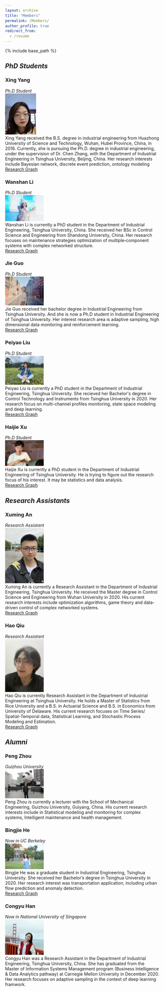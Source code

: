 ```yaml
---
layout: archive
title: "Members"
permalink: /Members/
author_profile: true
redirect_from:
  - /resume
---
```


{% include base_path %}

## ***PhD Students***

### Xing Yang  
*Ph.D Student*  
<img src="/images/yangxing.jpeg" width="20%">  
Xing Yang received the B.S. degree in industrial engineering from Huazhong University of Science and Technology, Wuhan, Hubei Province, China, in 2016. Currently, she is pursuing the Ph.D. degree in industrial engineering, under the supervision of Dr. Chen Zhang, with the Department of Industrial Engineering in Tsinghua University, Beijing, China. Her research interests include Bayesian network, discrete event prediction, ontology modeling  
[Research Graph](http://thuie-isda.github.io/images/yangxing.pdf)  

### Wanshan Li      
*Ph.D Student*  
<img src="/images/liwanshan.jpeg" width="25%">  
Wanshan Li is currently a PhD student in the Department of Industrial Engineering, Tsinghua University, China. She received her BSc in Control Science and Engineering from Shandong University, China. Her research focuses on maintenance strategies optimization of multiple‐component systems with complex networked structure.  
[Research Graph](http://thuie-isda.github.io/images/lws.pdf)  

### Jie Guo  
*Ph.D Student*  
<img src="/images/guojie.jpeg" width="25%">  
Jie Guo received her bachelor degree in Industrial Engineering from Tsinghua University. And she is now a Ph.D student in Industrial Engineering of Tsinghua University. Her interest research area is adaptive sampling, high dimensional data monitoring and reinforcement learning.  
[Research Graph](http://thuie-isda.github.io/images/gj.pdf)  

### Peiyao Liu  
*Ph.D Student*  
<img src="/images/peiyaoliu.jpeg" width="25%">  
Peiyao Liu is currently a PhD student in the Department of Industrial Engineering, Tsinghua University. She recieved her Bachelor's degree in Control Technology and Instruments from Tsinghua University in 2020. Her research focus on multi-channel profiles monitoring, state space modeling and deep learning.  
[Research Graph](http://thuie-isda.github.io/images/lpy.pdf)  

### Haijie Xu  
*Ph.D Student*  
<img src="/images/haijiexu.jpeg" width="25%">  
Haijie Xu is currently a PhD student in the Department of Industrial Engineering of Tsinghua University. He is trying to figure out the research focus of his interest. It may be statistics and data analysis.  
[Research Graph](http://thuie-isda.github.io/images/xhj.png) 

## ***Research Assistants***

### Xuming An  
*Research Assistant*  
<img src="/images/xumingan.jpeg" width="25%">  
Xuming An is currently a Research Assistant in the Department of Industrial Engineering, Tsinghua University. He received the Master degree in Control Science and Engineering from Wuhan University in 2020. His current research interests include optimization algorithms, game theory and data-driven control of complex networked systems.  
[Research Graph](http://thuie-isda.github.io/images/xumingan.pdf) 

### Hao Qiu  
*Research Assistant*   
<img src="/images/hao qiu.jpeg" width="25%">  
Hao Qiu is currently Research Assistant in the Department of Industrial Engineering at Tsinghua University. He holds a Master of Statistics from Rice University and a B.S. in Actuarial Science and B.S. in Economics from University of Delaware. His current research focuses on Time Series/ Spatial-Temporal data, Statistical Learning, and Stochastic Process Modeling and Estimation.  
[Research Graph](http://thuie-isda.github.io/images/haoqiu.pdf) 


## ***Alumni***
### Peng Zhou  
*Guizhou University*  
<img src="/images/zhoupeng.jpeg" width="25%">  
Peng Zhou is currently a lecturer with the School of Mechanical Engineering, Guizhou University, Guiyang, China. His current research interests include in Statistical modeling and monitoring for complex systems, Intelligent maintenance and health management.

### Bingjie He  
*Now in UC Berkeley*  
<img src="/images/hebingjie.jpeg" width="25%">  
Bingjie He was a graduate student in Industrial Engineering, Tsinghua University. She received her Bachelor’s degree in Tsinghua University in 2020. Her research interest was transportation application, including urban flow prediction and anomaly detection.  
[Research Graph](http://thuie-isda.github.io/images/何冰洁.pdf)

### Congyu Han  
*Now in National University of Singapore*  
<img src="/images/congyuhan.jpeg" width="25%">  
Congyu Han was a Research Assistant in the Department of Industrial Engineering, Tsinghua University, China. She has graduated from the Master of Information Systems Management program (Business Intelligence & Data Analytics pathway) at Carnegie Mellon University in December 2020. Her research focuses on adaptive sampling in the context of deep learning framwork. 
